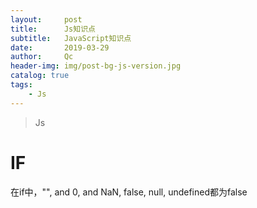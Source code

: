 ```yaml
---
layout:     post
title:      Js知识点
subtitle:   JavaScript知识点
date:       2019-03-29
author:     Qc
header-img: img/post-bg-js-version.jpg
catalog: true
tags:
    - Js
---
```


> Js

# IF

在if中，"", and 0, and NaN, false, null, undefined都为false